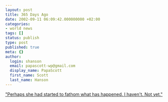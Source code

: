 ```yaml
---
layout: post
title: 365 Days Ago
date: 2002-09-11 06:09:42.000000000 +02:00
categories:
- world news
tags: []
status: publish
type: post
published: true
meta: {}
author:
  login: shanson
  email: papascott-wp@gmail.com
  display_name: PapaScott
  first_name: Scott
  last_name: Hanson
---
```

<p><a href="http://www.papascott.de/2001/09/12/1540.php#001540">"Perhaps she had started to fathom what has happened. I haven't. Not yet."</a></p>
